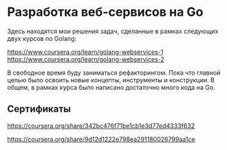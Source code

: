 # Разработка веб-сервисов на Go

Здесь находятся мои решения задач, сделанные в рамках следующих двух курсов по Golang: 

https://www.coursera.org/learn/golang-webservices-1 
https://www.coursera.org/learn/golang-webservices-2

В свободное время буду заниматься рефакторингом. Пока что главной целью было освоить новые концепты, инструменты и конструкции. В общем, в рамках курса было написано достаточно много кода на Go.

## Сертификаты
https://coursera.org/share/342bc476f71be1cb1e3d77ed4333f632

https://coursera.org/share/9d12d1222e798ea291180026799aa1ce
